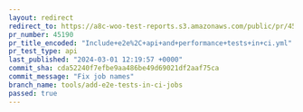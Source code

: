 ```yaml
---
layout: redirect
redirect_to: https://a8c-woo-test-reports.s3.amazonaws.com/public/pr/45190/api/index.html
pr_number: 45190
pr_title_encoded: "Include+e2e%2C+api+and+performance+tests+in+ci.yml"
pr_test_type: api
last_published: "2024-03-01 12:19:57 +0000"
commit_sha: cda52240f7efbe9aa486be49d69021df2aaf75ca
commit_message: "Fix job names"
branch_name: tools/add-e2e-tests-in-ci-jobs
passed: true
---
```

